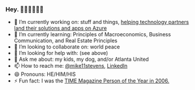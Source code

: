 ### Hey. ✋🏻👊🏻✌🏻

- 🔭 I’m currently working on: stuff and things, <a href="https://azure.microsoft.com/en-us/programs/azure-fasttrack/#overview" target="_blank">helping technology partners land their solutions and apps on Azure</a>
- 🌱 I’m currently learning: Principles of Macroeconomics, Business Communication, and Real Estate Principles
- 👯 I’m looking to collaborate on: world peace
- 🤔 I’m looking for help with: (see above)
- 💬 Ask me about: my kids, my dog, and/or Atlanta United
- 📫 How to reach me: <a href="https://twitter.com/@mike11stevens" target="_blank">@mike11stevens</a>, <a href="https://linkedin.com/in/mikestevens" target="_blank">LinkedIn</a>
- 😄 Pronouns: HE/HIM/HIS
- ⚡ Fun fact: I was the <a href="https://en.wikipedia.org/wiki/You_(Time_Person_of_the_Year)" target="_blank">TIME Magazine Person of the Year in 2006.</a>
